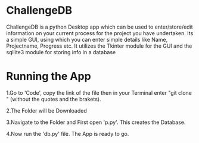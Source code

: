 # ChallengeDB
ChallengeDB is a python Desktop app which can be used to enter/store/edit information on your current process for the project you have undertaken. Its a simple GUI, using which you can enter simple details like Name, Projectname, Progress etc. It utilizes the Tkinter module for the GUI and the sqllite3 module for storing info in a database 

# Running the App
1.Go to 'Code', copy the link of the file then in your Terminal enter "git clone <link>" (without the quotes and the brakets).

2.The Folder will be Downloaded

3.Navigate to the Folder and First open 'p.py'. This creates the Database.

4.Now run the 'db.py' file. The App is ready to go.

